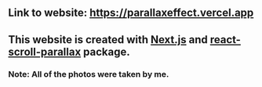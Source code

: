 ## Link to website: https://parallaxeffect.vercel.app

## This website is created with [Next.js](https://nextjs.org/) and [react-scroll-parallax](https://www.npmjs.com/package/react-scroll-parallax) package.

### Note: All of the photos were taken by me.
